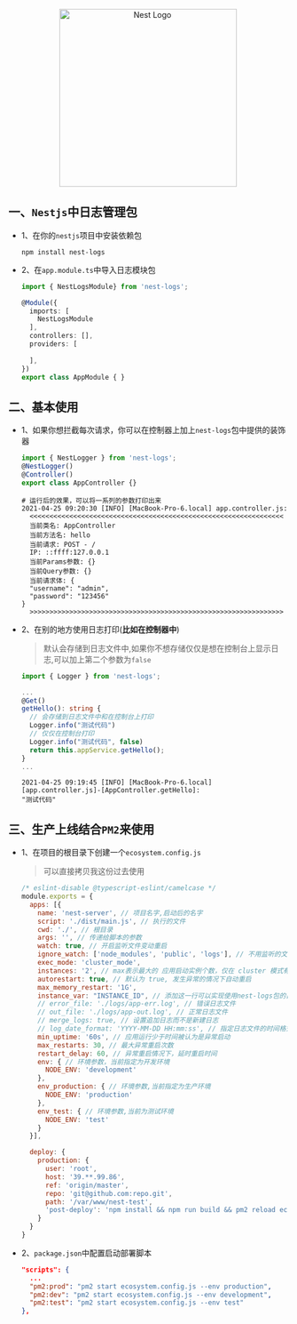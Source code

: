 <p align="center">
  <a href="http://nestjs.com/" target="blank"><img src="https://nestjs.com/img/logo_text.svg" width="320" alt="Nest Logo" /></a>
</p>

## 一、`Nestjs`中日志管理包

* 1、在你的`nestjs`项目中安装依赖包

  ```properties
  npm install nest-logs
  ```

* 2、在`app.module.ts`中导入日志模块包

  ```typescript
  import { NestLogsModule} from 'nest-logs';
  
  @Module({
    imports: [
      NestLogsModule
    ],
    controllers: [],
    providers: [
     
    ],
  })
  export class AppModule { }
  ```

## 二、基本使用

* 1、如果你想拦截每次请求，你可以在控制器上加上`nest-logs`包中提供的装饰器

  ```typescript
  import { NestLogger } from 'nest-logs';
  @NestLogger()
  @Controller()
  export class AppController {}
  ```

  ```properties
  # 运行后的效果，可以将一系列的参数打印出来
  2021-04-25 09:20:30 [INFO] [MacBook-Pro-6.local] app.controller.js: 
    <<<<<<<<<<<<<<<<<<<<<<<<<<<<<<<<<<<<<<<<<<<<<<<<<<<<<<<<<<<<<<<<
    当前类名: AppController
    当前方法名: hello
    当前请求: POST - /
    IP: ::ffff:127.0.0.1
    当前Params参数: {}
    当前Query参数: {}
    当前请求体: {
    "username": "admin",
    "password": "123456"
  }
    >>>>>>>>>>>>>>>>>>>>>>>>>>>>>>>>>>>>>>>>>>>>>>>>>>>>>>>>>>>>>>>>
  ```

* 2、在别的地方使用日志打印(**比如在控制器中**)

  > 默认会存储到日志文件中,如果你不想存储仅仅是想在控制台上显示日志,可以加上第二个参数为`false`

  ```typescript
  import { Logger } from 'nest-logs';
  
  ...
  @Get()
  getHello(): string {
    // 会存储到日志文件中和在控制台上打印
    Logger.info("测试代码")
    // 仅仅在控制台打印
    Logger.info("测试代码", false) 
    return this.appService.getHello();
  }
  ...
  ```

  ```properties
  2021-04-25 09:19:45 [INFO] [MacBook-Pro-6.local] [app.controller.js]-[AppController.getHello]: 
  "测试代码"
  ```

  

## 三、生产上线结合`PM2`来使用

* 1、在项目的根目录下创建一个`ecosystem.config.js`

  > 可以直接拷贝我这份过去使用

  ```javascript
  /* eslint-disable @typescript-eslint/camelcase */
  module.exports = {
    apps: [{
      name: 'nest-server', // 项目名字,启动后的名字
      script: './dist/main.js', // 执行的文件
      cwd: './', // 根目录
      args: '', // 传递给脚本的参数
      watch: true, // 开启监听文件变动重启
      ignore_watch: ['node_modules', 'public', 'logs'], // 不用监听的文件
      exec_mode: 'cluster_mode',
      instances: '2', // max表示最大的 应用启动实例个数，仅在 cluster 模式有效 默认为 fork
      autorestart: true, // 默认为 true, 发生异常的情况下自动重启
      max_memory_restart: '1G',
      instance_var: "INSTANCE_ID", // 添加这一行可以实现使用nest-logs包的日志管理
      // error_file: './logs/app-err.log', // 错误日志文件
      // out_file: './logs/app-out.log', // 正常日志文件
      // merge_logs: true, // 设置追加日志而不是新建日志
      // log_date_format: 'YYYY-MM-DD HH:mm:ss', // 指定日志文件的时间格式
      min_uptime: '60s', // 应用运行少于时间被认为是异常启动
      max_restarts: 30, // 最大异常重启次数
      restart_delay: 60, // 异常重启情况下，延时重启时间
      env: { // 环境参数，当前指定为开发环境
        NODE_ENV: 'development'
      },
      env_production: { // 环境参数,当前指定为生产环境
        NODE_ENV: 'production'
      },
      env_test: { // 环境参数,当前为测试环境
        NODE_ENV: 'test'
      }
    }],
  
    deploy: {
      production: {
        user: 'root',
        host: '39.**.99.86',
        ref: 'origin/master',
        repo: 'git@github.com:repo.git',
        path: '/var/www/nest-test',
        'post-deploy': 'npm install && npm run build && pm2 reload ecosystem.config.js --env production'
      }
    }
  }
  ```

* 2、`package.json`中配置启动部署脚本

  ```json
  "scripts": {
    ...
    "pm2:prod": "pm2 start ecosystem.config.js --env production",
    "pm2:dev": "pm2 start ecosystem.config.js --env development",
    "pm2:test": "pm2 start ecosystem.config.js --env test"
  },
  ```

  



